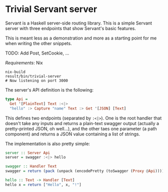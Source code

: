 # Trivial Servant server

Servant is a Haskell server-side routing library. This is a simple Servant
server with three endpoints that show Servant's basic features.

This is meant less as a demonstration and more as a starting point for me when
writing the other snippets.

TODO: Add Post, SetCookie, ...

*Requirements*: Nix

```
nix-build
result/bin/trivial-server
# Now listening on port 3000
```

The server's API definition is the following:

```haskell
type Api =
  Get '[PlainText] Text :<|>
  "hello" :> Capture "name" Text :> Get '[JSON] [Text]
```

This defines two endpoints (separated by `:<|>`). One is the root handler that
doesn't take any inputs and returns a plain-text swagger output (actually a
pretty-printed JSON, oh well...), and the other taes one parameter (a path
component) and returns a JSON value containing a list of strings.

The implementation is also pretty simple:

```haskell
server :: Server Api
server = swagger :<|> hello

swagger :: Handler Text
swagger = return (pack (unpack (encodePretty (toSwagger (Proxy @Api)))))

hello :: Text -> Handler [Text]
hello x = return ["Hello", x, "!"]
```
